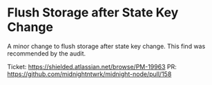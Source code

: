# Flush Storage after State Key Change

A minor change to flush storage after state key change. This find was recommended by the audit.

Ticket: https://shielded.atlassian.net/browse/PM-19963
PR: https://github.com/midnightntwrk/midnight-node/pull/158
